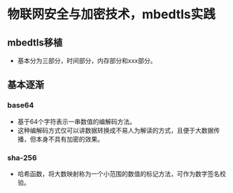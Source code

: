 # 物联网安全与加密技术，mbedtls实践
## mbedtls移植
- 基本分为三部分，时间部分，内存部分和xxx部分。
## 基本逐渐
### base64
- 基于64个字符表示一串数值的编解码方法。
- 这种编解码方式仅可以讲数据转换成不易人为解读的方式，且便于大数据传播，但本身不具有加密的效果。
### sha-256
- 哈希函数，将大数映射称为一个小范围的数值的标记方法，可作为数字签名校验。

